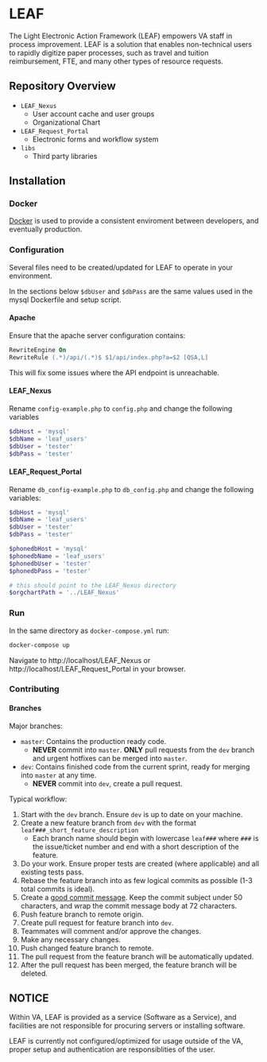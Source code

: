 # LEAF
The Light Electronic Action Framework (LEAF) empowers VA staff in process improvement. LEAF is a solution that enables non-technical users to rapidly digitize paper processes, such as travel and tuition reimbursement, FTE, and many other types of resource requests.

## Repository Overview
* `LEAF_Nexus`
    * User account cache and user groups
    * Organizational Chart
* `LEAF_Request_Portal`
    * Electronic forms and workflow system
* `libs`
    * Third party libraries

## Installation

### Docker

[Docker](https://docker.com) is used to provide a consistent enviroment between developers, and eventually production.

### Configuration

Several files need to be created/updated for LEAF to operate in your environment.

In the sections below `$dbUser` and `$dbPass` are the same values used in the mysql Dockerfile and setup script.

#### Apache

Ensure that the apache server configuration contains:

```apache
RewriteEngine On
RewriteRule (.*)/api/(.*)$ $1/api/index.php?a=$2 [QSA,L]
```

This will fix some issues where the API endpoint is unreachable.

#### LEAF_Nexus
	
Rename `config-example.php` to `config.php` and change the following variables 
```php
$dbHost = 'mysql'
$dbName = 'leaf_users'
$dbUser = 'tester'
$dbPass = 'tester'
```

#### LEAF_Request_Portal 

Rename `db_config-example.php` to `db_config.php` and change the following variables:

```php
$dbHost = 'mysql'
$dbName = 'leaf_users'
$dbUser = 'tester'
$dbPass = 'tester'

$phonedbHost = 'mysql'
$phonedbName = 'leaf_users'
$phonedbUser = 'tester'
$phonedbPass = 'tester'	

# this should point to the LEAF_Nexus directory
$orgchartPath = '../LEAF_Nexus'
```

### Run

In the same directory as `docker-compose.yml` run: 

```bash
docker-compose up
```

Navigate to http://localhost/LEAF_Nexus or http://localhost/LEAF_Request_Portal in your browser.

### Contributing

#### Branches

Major branches:

* `master`: Contains the production ready code.
  * **NEVER** commit into `master`. **ONLY** pull requests from the `dev` branch and urgent hotfixes can be merged into `master`.
* `dev`: Contains finished code from the current sprint, ready for merging into `master` at any time.
  * **NEVER** commit into `dev`, create a pull request.

Typical workflow:

1. Start with the `dev` branch. Ensure `dev` is up to date on your machine.
1. Create a new feature branch from `dev` with the format `leaf###_short_feature_description`
    * Each branch name should begin with lowercase `leaf###` where `###` is the issue/ticket number and end with a short description of the feature. 
1. Do your work. Ensure proper tests are created (where applicable) and all existing tests pass.
1. Rebase the feature branch into as few logical commits as possible (1-3 total commits is ideal). 
1. Create a [good commit message](https://robots.thoughtbot.com/5-useful-tips-for-a-better-commit-message). Keep the commit subject under 50 characters, and wrap the commit message body at 72 characters.
1. Push feature branch to remote origin.
1. Create pull request for feature branch into `dev`.
1. Teammates will comment and/or approve the changes.
1. Make any necessary changes. 
1. Push changed feature branch to remote.
1. The pull request from the feature branch will be automatically updated.
1. After the pull request has been merged, the feature branch will be deleted.

## NOTICE

Within VA, LEAF is provided as a service (Software as a Service), and facilities are not responsible for procuring servers or installing software.

LEAF is currently not configured/optimized for usage outside of the VA, proper setup and authentication are responsiblities of the user.